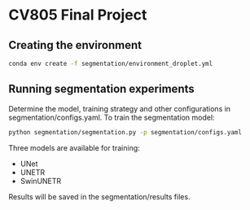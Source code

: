 # CV805 Final Project 

## Creating the environment
```sh
conda env create -f segmentation/environment_droplet.yml
```
## Running segmentation experiments
Determine the model, training strategy and other configurations in segmentation/configs.yaml. To train the segmentation model:

```sh
python segmentation/segmentation.py -p segmentation/configs.yaml
```
Three models are available for training:

* UNet 
* UNETR 
* SwinUNETR

Results will be saved in the segmentation/results files.

